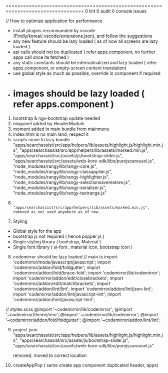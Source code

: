 =================================================================================
0 lint
0 audit
0 console issues

// How to optimize application for performance

- install plugins recommanded by vscode (Findly/koreai/.vscode/extensions.json), and follow the suggestions
- any new feature should be lazy loaded ( as of now all screens are lazy loaded )
- api calls should not be duplicated ( refer apps.component, no further apps call once its fetched )
- any static constants should be internatinalized and lazy loaded ( refer apps.component, or empty-screen content translation)
- use global style as much as possible, override in component if required
- # images should be lazy loaded ( refer apps.component )

1.  bootstrap & ngx-bootstrap update needed
2.  mixpanel added by HeaderModule
3.  moment added in main bundle from mainmenu
4.  index.html is no main land, respect it
5.  scripts move to lazy bundle
    "apps/searchassist/src/app/helpers/lib/assets/highlight.js/highlight.min.js",
    "apps/searchassist/src/app/helpers/lib/assets/marked.min.js",
    "apps/searchassist/src/assets/js/bootstrap-slider.js",
    "apps/searchassist/src/assets/web-kore-sdk/libs/purejscarousel.js",
    "node_modules/rangy/lib/rangy-core.js",
    "node_modules/rangy/lib/rangy-classapplier.js",
    "node_modules/rangy/lib/rangy-highlighter.js",
    "node_modules/rangy/lib/rangy-selectionsaverestore.js",
    "node_modules/rangy/lib/rangy-serializer.js",
    "node_modules/rangy/lib/rangy-textrange.js"
6.                          "apps/searchassist/src/app/helpers/lib/assets/marked.min.js", removed as not used anywhere as of now.
7.  Styling

- Global style for the app
- bootstrap js not required ( hence popper js )
- Single styling library ( bootstrap, Material )
- Single font library ( si-font , material icon, bootstrap icon )

8. codemirror should be lazy loaded
   // main.ts
   import 'codemirror/mode/javascript/javascript';
   import 'codemirror/addon/fold/foldgutter';
   import 'codemirror/addon/fold/brace-fold';
   import 'codemirror/lib/codemirror';
   import 'codemirror/addon/edit/closebrackets';
   import 'codemirror/addon/edit/matchbrackets';
   import 'codemirror/addon/lint/lint';
   import 'codemirror/addon/lint/json-lint';
   import 'codemirror/addon/lint/javascript-lint';
   import 'codemirror/addon/hint/javascript-hint';

// styles.scss
@import '~codemirror/lib/codemirror';
@import '~codemirror/theme/neo';
@import '~codemirror/lib/codemirror';
@import '~codemirror/addon/fold/foldgutter';
@import '~codemirror/addon/lint/lint';

9. project.json
   "apps/searchassist/src/app/helpers/lib/assets/highlight.js/highlight.min.js",
   "apps/searchassist/src/assets/js/bootstrap-slider.js",
   "apps/searchassist/src/assets/web-kore-sdk/libs/purejscarousel.js"

   removed, moved to correct location

10. createAppPop ( same create app component duplicated header, apps)
